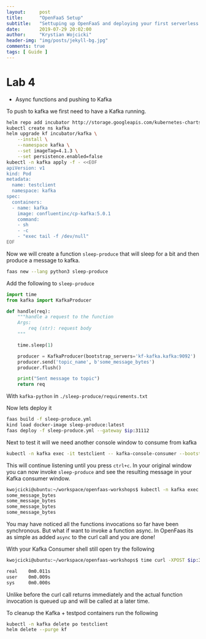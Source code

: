 ```yaml
---
layout:     post
title:      "OpenFaaS Setup"
subtitle:   "Settuping up OpenFaaS and deploying your first serverless function"
date:       2019-07-29 20:02:00
author:     "Krystian Wojcicki"
header-img: "img/posts/jekyll-bg.jpg"	
comments: true
tags: [ Guide ]
---
```


# Lab 4

* Async functions and pushing to Kafka

To push to kafka we first need to have a Kafka running.

```bash
helm repo add incubator http://storage.googleapis.com/kubernetes-charts-incubator
kubectl create ns kafka
helm upgrade kf incubator/kafka \
    --install \
    --namespace kafka \
    --set imageTag=4.1.3 \
    --set persistence.enabled=false
kubectl -n kafka apply -f - <<EOF
apiVersion: v1
kind: Pod
metadata:
  name: testclient
  namespace: kafka
spec:
  containers:
  - name: kafka
    image: confluentinc/cp-kafka:5.0.1
    command:
    - sh
    - -c
    - "exec tail -f /dev/null"
EOF
```

Now we will create a function `sleep-produce` that will sleep for a bit and then produce a message to kafka.

```bash
faas new --lang python3 sleep-produce
```

Add the following to `sleep-produce`

```python
import time
from kafka import KafkaProducer

def handle(req):
    """handle a request to the function
    Args:
        req (str): request body
    """

    time.sleep(1)

    producer = KafkaProducer(bootstrap_servers='kf-kafka.kafka:9092')
    producer.send('topic_name', b'some_message_bytes')
    producer.flush()

    print("Sent message to topic")
    return req
```

With `kafka-python` in `./sleep-produce/requirements.txt`

Now lets deploy it

```bash
faas build -f sleep-produce.yml
kind load docker-image sleep-produce:latest
faas deploy -f sleep-produce.yml --gateway $ip:31112
```

Next to test it will we need another console window to consume from kafka

```bash
kubectl -n kafka exec -it testclient -- kafka-console-consumer --bootstrap-server kf-kafka:9092 --topic topic_name --from-beginning
```

This will continue listening until you press `ctrl+c`. In your original window you can now invoke `sleep-produce` and see the resulting message in your Kafka consumer window.

```bash
kwojcicki@ubuntu:~/workspace/openfaas-workshops$ kubectl -n kafka exec -it testclient -- kafka-console-consumer --bootstrap-server kf-kafka:9092 --topic topic_name --from-beginning
some_message_bytes
some_message_bytes
some_message_bytes
some_message_bytes
```

You may have noticed all the functions invocations so far have been synchronous. But what if want to invoke a function async. In OpenFaas its as simple as added `async` to the curl call and you are done!

With your Kafka Consumer shell still open try the following

```bash
kwojcicki@ubuntu:~/workspace/openfaas-workshops$ time curl -XPOST $ip:31112/async-function/sleep-produce

real    0m0.011s
user    0m0.009s
sys     0m0.000s
```

Unlike before the curl call returns immediately and the actual function invocation is queued up and will be called at a later time.

To cleanup the Kafka + testpod containers run the following
```bash
kubectl -n kafka delete po testclient
helm delete --purge kf
```